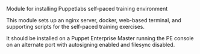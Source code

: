 Module for installing Puppetlabs self-paced training environment

This module sets up an nginx server, docker, web-based terminal, and supporting scripts for the self-paced training exercises.

It should be installed on a Puppet Enterprise Master running the PE console on an alternate port with autosigning enabled and filesync disabled.


